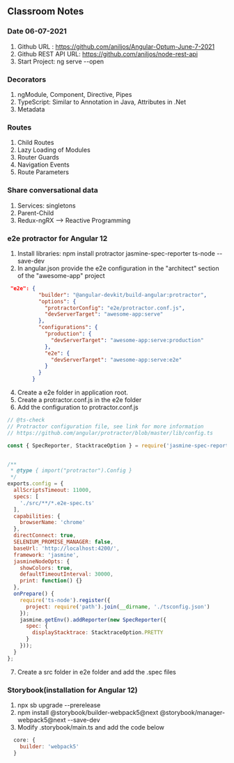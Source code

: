 ## Classroom Notes

### Date 06-07-2021


1. Github URL : https://github.com/aniljos/Angular-Optum-June-7-2021
2. Github REST API URL: https://github.com/aniljos/node-rest-api
3. Start Project: ng serve --open


### Decorators

1. ngModule, Component, Directive, Pipes
2. TypeScript: Similar to Annotation in Java, Attributes in .Net
3. Metadata

### Routes

1. Child Routes
2. Lazy Loading of Modules
3. Router Guards
4. Navigation Events
5. Route Parameters

### Share conversational data

1. Services: singletons
2. Parent-Child
3. Redux-ngRX  --> Reactive Programming

### e2e protractor for Angular 12

1. Install libraries: npm install protractor jasmine-spec-reporter ts-node --save-dev
2. In angular.json provide the e2e configuration in the "architect" section of the "awesome-app" project

``` json  
 "e2e": {
          "builder": "@angular-devkit/build-angular:protractor",
          "options": {
            "protractorConfig": "e2e/protractor.conf.js",
            "devServerTarget": "awesome-app:serve"
          },
          "configurations": {
            "production": {
              "devServerTarget": "awesome-app:serve:production"
            },
            "e2e": {
              "devServerTarget": "awesome-app:serve:e2e"
            }
          }
        }
```
4. Create a e2e folder in application root.
5. Create a protractor.conf.js in the e2e folder
6. Add the configuration to protractor.conf.js
```javascript
// @ts-check
// Protractor configuration file, see link for more information
// https://github.com/angular/protractor/blob/master/lib/config.ts

const { SpecReporter, StacktraceOption } = require('jasmine-spec-reporter');


/**
 * @type { import("protractor").Config }
 */
exports.config = {
  allScriptsTimeout: 11000,
  specs: [
    './src/**/*.e2e-spec.ts'
  ],
  capabilities: {
    browserName: 'chrome'
  },
  directConnect: true,
  SELENIUM_PROMISE_MANAGER: false,
  baseUrl: 'http://localhost:4200/',
  framework: 'jasmine',
  jasmineNodeOpts: {
    showColors: true,
    defaultTimeoutInterval: 30000,
    print: function() {}
  },
  onPrepare() {
    require('ts-node').register({
      project: require('path').join(__dirname, './tsconfig.json')
    });
    jasmine.getEnv().addReporter(new SpecReporter({
      spec: {
        displayStacktrace: StacktraceOption.PRETTY
      }
    }));
  }
};
```

7. Create a src folder in e2e folder and add the .spec files

### Storybook(installation for Angular 12)

1. npx sb upgrade --prerelease
2. npm install @storybook/builder-webpack5@next @storybook/manager-webpack5@next --save-dev
3. Modify .storybook/main.ts and add the code below
```javascript
  core: { 
    builder: 'webpack5'
  }
```
